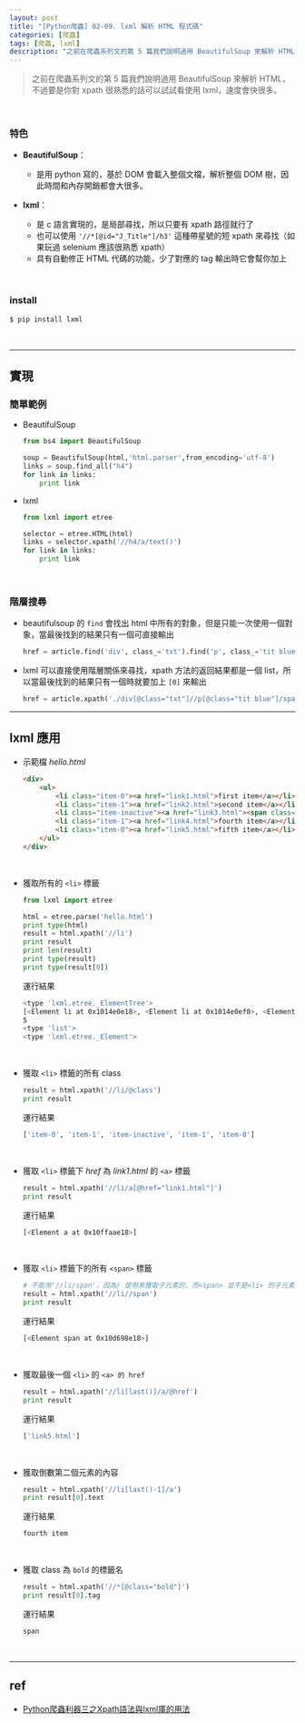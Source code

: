 ```yaml
---
layout: post
title: "[Python爬蟲] 02-09. lxml 解析 HTML 程式碼"
categories: [爬蟲]
tags: [爬蟲, lxml]
description: "之前在爬蟲系列文的第 5 篇我們說明過用 BeautifulSoup 來解析 HTML，不過要是你對 xpath 很熟悉的話可以試試看使用 lxml，速度會快很多..."
---
```


> 之前在爬蟲系列文的第 5 篇我們說明過用 BeautifulSoup 來解析 HTML，不過要是你對 xpath 很熟悉的話可以試試看使用 lxml，速度會快很多。

<br>

### 特色

- **BeautifulSoup**：

    - 是用 python 寫的，基於 DOM 會載入整個文檔，解析整個 DOM 樹，因此時間和內存開銷都會大很多。

- **lxml**：

    - 是 c 語言實現的，是局部尋找，所以只要有 xpath 路徑就行了
    - 也可以使用 `'//*[@id="J_Title"]/h3'` 這種帶星號的短 xpath 來尋找（如果玩過 selenium 應該很熟悉 xpath）
    - 具有自動修正 HTML 代碼的功能，少了對應的 tag 輸出時它會幫你加上

<br>

### install 

```bash
$ pip install lxml
```

<br>

***

## 實現

### 簡單範例

- BeautifulSoup

    ```python
    from bs4 import BeautifulSoup

    soup = BeautifulSoup(html,'html.parser',from_encoding='utf-8')
    links = soup.find_all("h4")
    for link in links:
        print link
    ```

- lxml

    ```python
    from lxml import etree

    selector = etree.HTML(html)
    links = selector.xpath('//h4/a/text()')
    for link in links:
        print link
    ```

<br>

### 階層搜尋

- beautifulsoup 的 `find` 會找出 html 中所有的對象，但是只能一次使用一個對象，當最後找到的結果只有一個可直接輸出

    ```python
    href = article.find('div', class_='txt').find('p', class_='tit blue').find('span').find('em').find('a').get('href')
    ```

- lxml 可以直接使用階層關係來尋找，xpath 方法的返回結果都是一個 list，所以當最後找到的結果只有一個時就要加上 `[0]` 來輸出

    ```python
    href = article.xpath('./div[@class="txt"]//p[@class="tit blue"]/span/em/a/@href')[0]
    ```

***

## lxml 應用

- 示範檔 _hello.html_

    ```html
    <div>
        <ul>
            <li class="item-0"><a href="link1.html">first item</a></li>
            <li class="item-1"><a href="link2.html">second item</a></li>
            <li class="item-inactive"><a href="link3.html"><span class="bold">third item</span></a></li>
            <li class="item-1"><a href="link4.html">fourth item</a></li>
            <li class="item-0"><a href="link5.html">fifth item</a></li>
        </ul>
    </div>
    ```

<br>

- 獲取所有的 `<li>` 標籤

    ```python
    from lxml import etree

    html = etree.parse('hello.html')
    print type(html)
    result = html.xpath('//li')
    print result
    print len(result)
    print type(result)
    print type(result[0])
    ```

    運行結果

    ```bash
    <type 'lxml.etree._ElementTree'>
    [<Element li at 0x1014e0e18>, <Element li at 0x1014e0ef0>, <Element li at 0x1014e0f38>, <Element li at 0x1014e0f80>, <Element li at 0x1014e0fc8>]
    5
    <type 'list'>
    <type 'lxml.etree._Element'>
    ```

<br>

- 獲取 `<li>` 標籤的所有 class

    ```python
    result = html.xpath('//li/@class')
    print result
    ```

	運行結果

    ```bash
    ['item-0', 'item-1', 'item-inactive', 'item-1', 'item-0']
    ```

<br>

- 獲取 `<li>` 標籤下 _href_ 為 _link1.html_ 的 `<a>` 標籤

    ```python
    result = html.xpath('//li/a[@href="link1.html"]')
    print result
    ```

	運行結果

    ```bash
    [<Element a at 0x10ffaae18>]
    ```

<br>

- 獲取 `<li>` 標籤下的所有 `<span>` 標籤

    ```python
    # 不能用'//li/span'，因為/ 是用來獲取子元素的，而<span> 並不是<li> 的子元素，所以，要用雙斜杠
    result = html.xpath('//li//span')
    print result
    ```

	運行結果

    ```bash
    [<Element span at 0x10d698e18>]
    ```

<br>

- 獲取最後一個 `<li>` 的 `<a> 的 href`

    ```python
    result = html.xpath('//li[last()]/a/@href')
    print result
    ```

	運行結果

    ```bash
    ['link5.html']
    ```

<br>

- 獲取倒數第二個元素的內容

    ```python
    result = html.xpath('//li[last()-1]/a')
    print result[0].text
    ```

	運行結果

    ```bash
    fourth item
    ```

<br>

- 獲取 class 為 `bold` 的標籤名

    ```python
    result = html.xpath('//*[@class="bold"]')
    print result[0].tag
    ```

	運行結果

    ```bash
    span
    ```

<br>

***

## ref

- [Python爬蟲利器三之Xpath語法與lxml庫的用法](https://cuiqingcai.com/2621.html)

<br><br>
